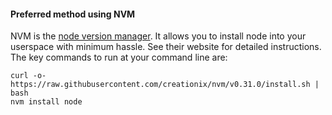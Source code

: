 
#### Preferred method using NVM

NVM is the [node version manager](https://github.com/creationix/nvm). It allows you to install node into your userspace with minimum hassle. See their website for detailed instructions. The key commands to run at your command line are:

```
curl -o- https://raw.githubusercontent.com/creationix/nvm/v0.31.0/install.sh | bash
nvm install node
```
